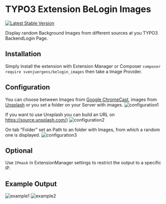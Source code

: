 # TYPO3 Extension BeLogin Images

[![Latest Stable Version](https://img.shields.io/packagist/v/svenjuergens/belogin_images.svg)](https://packagist.org/packages/svenjuergens/belogin_images)

Display random Background Images from different sources at you TYPO3 BackendLogin Page.

## Installation

Simply install the extension with Extension Manager or Composer
`composer require svenjuergens/belogin_images`
then take a Image Provider.

## Configuration

You can choose between Images from [Google ChromeCast](https://github.com/dconnolly/chromecast-backgrounds/), images from [Unsplash](https://source.unsplash.com/) or you set a folder on your Server with images.
![configuration1](https://raw.github.com/SvenJuergens/belogin_images/master/Documentation/configuration1.png)

If you want to use Unsplash you can build an URL on [https://source.unsplash.com/)](https://source.unsplash.com/)
![configuration2](https://raw.github.com/SvenJuergens/belogin_images/master/Documentation/configuration2.png)

On tab "Folder" set an Path to an folder with Images, from which a random one is displayed.
![configuration3](https://raw.github.com/SvenJuergens/belogin_images/master/Documentation/configuration3.png)

## Optional
Use `IPmask` in ExtensionManager settings to restrict the output to a specific IP.

## Example Output
![example1](https://raw.github.com/SvenJuergens/belogin_images/master/Documentation/example1.png)
![example2](https://raw.github.com/SvenJuergens/belogin_images/master/Documentation/example2.png)

